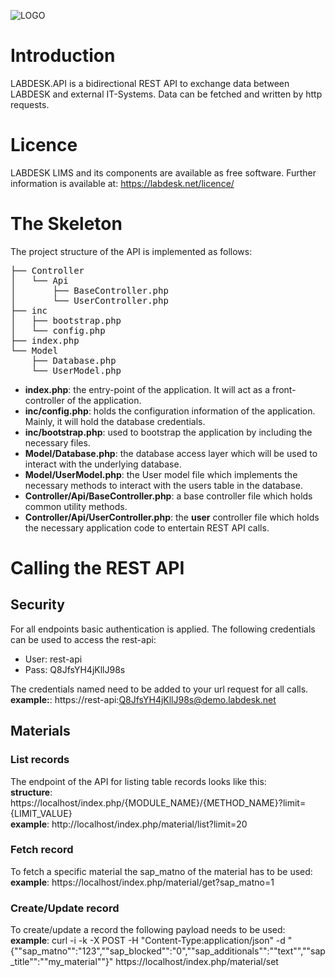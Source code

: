 ![LOGO](https://github.com/user-attachments/assets/8e0f3318-439c-4eb3-92f3-7dccbc1cdb97)


# Introduction
LABDESK.API is a bidirectional REST API to exchange data between LABDESK and external IT-Systems. Data can be fetched and written by http requests.

# Licence
LABDESK LIMS and its components are available as free software. Further information is available at: https://labdesk.net/licence/

# The Skeleton
The project structure of the API is implemented as follows:

<pre>
├── Controller
│   └── Api
│       ├── BaseController.php
│       └── UserController.php
├── inc
│   ├── bootstrap.php
│   └── config.php
├── index.php
└── Model
    ├── Database.php
    └── UserModel.php
</pre>

- **index.php**: the entry-point of the application. It will act as a front-controller of the application.
- **inc/config.php**: holds the configuration information of the application. Mainly, it will hold the database credentials.
- **inc/bootstrap.php**: used to bootstrap the application by including the necessary files.
- **Model/Database.php**: the database access layer which will be used to interact with the underlying database.
- **Model/UserModel.php**: the User model file which implements the necessary methods to interact with the users table in the database.
- **Controller/Api/BaseController.php**: a base controller file which holds common utility methods.
- **Controller/Api/UserController.php**: the **user** controller file which holds the necessary application code to entertain REST API calls.

# Calling the REST API
## Security
For all endpoints basic authentication is applied. The following credentials can be used to access the rest-api:
- User: rest-api
- Pass: Q8JfsYH4jKllJ98s

The credentials named need to be added to your url request for all calls. <br/>
**example:**: https://rest-api:Q8JfsYH4jKllJ98s@demo.labdesk.net

## Materials
### List records
The endpoint of the API for listing table records looks like this: <br/>
**structure**: https://localhost/index.php/{MODULE_NAME}/{METHOD_NAME}?limit={LIMIT_VALUE} <br/>
**example**: http://localhost/index.php/material/list?limit=20
### Fetch record
To fetch a specific material the sap_matno of the material has to be used: <br/>
**example**: https://localhost/index.php/material/get?sap_matno=1
### Create/Update record
To create/update a record the following payload needs to be used: <br/>
**example**: curl -i -k -X POST -H "Content-Type:application/json" -d "{""sap_matno"":"123",""sap_blocked"":"0",""sap_additionals"":""text"",""sap_title"":""my_material""}" https://localhost/index.php/material/set
